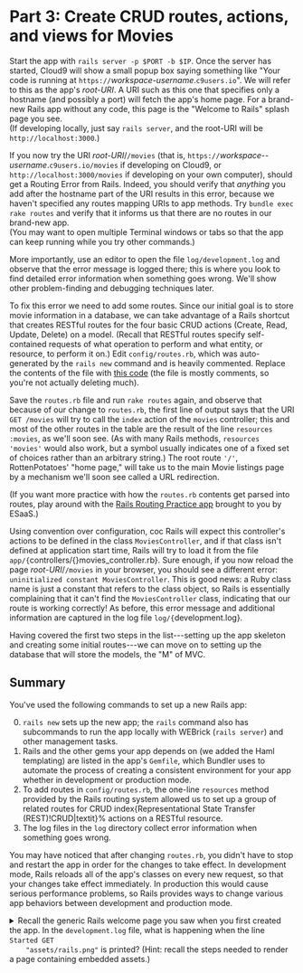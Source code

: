 # Part 3: Create CRUD routes, actions, and views for Movies


Start the app with `rails server -p $PORT -b $IP`.
Once the server has started, Cloud9 will show a small popup box saying
something like 
"Your code is running at
`https://`_workspace_-_username_.`c9users.io`".  We will
refer to this as the app's _root-URI_.
A URI
such as this one that specifies only a hostname (and possibly a port)
will fetch the app's home page.  For a brand-new Rails app without any
code, this page is the  "Welcome to Rails" splash page you see.  
(If developing locally, just say `rails server`, and the root-URI
will be `http://localhost:3000`.)


If you now try the URI _root-URI_/`/movies`
(that is, 
`https://`_workspace_--_username_.`c9users.io/movies`
if developing on Cloud9, or
`http://localhost:3000/movies`
if developing on your own computer),
should get a Routing Error from Rails.  Indeed, you should verify that
_anything_ you add after the hostname part of the URI results in this error, 
because we haven't specified any routes
 mapping URIs to app
methods.  Try `bundle exec rake routes` and verify that 
it informs us that there are no routes in our brand-new app.  
(You may want to open multiple Terminal windows or tabs so that the app can keep
running while you try other commands.)

More importantly,
use an editor to open the file `log/development.log` and observe that
the error message is logged there; this is where you look to find
detailed error information when something goes wrong.  We'll show other
problem-finding and debugging techniques later.

To fix this error we need to add some routes.  Since our initial goal is
to store movie information in a database, we can take advantage of a
Rails shortcut that creates RESTful
routes for the four basic CRUD
actions
(Create, Read, Update, Delete) on a model.  (Recall that
RESTful routes specify self-contained requests of what operation to
perform and what entity, or resource, to perform it on.)  Edit
`config/routes.rb`, which was auto-generated by the
`rails new` command and is heavily commented.  Replace the contents of
the file with [this
code](https://gist.github.com/armandofox/294ff740da2b016784c8)
(the file is mostly comments, so you're not
actually deleting much).

Save the `routes.rb` file and run `rake routes` again, and observe
that because of our change to `routes.rb`, the first line of output
says that the URI `GET /movies` will try to call the `index` action of
the `movies` controller; this and most of the other routes in the
table are the result of the line `resources :movies`, as we'll soon
see.  (As with many Rails methods, `resources 'movies'` would also
work, but a symbol usually indicates one of a fixed set of choices
rather than an arbitrary string.)  The root route `'/'`,
RottenPotatoes' "home page," will take us to the main Movie listings
page by a mechanism we'll soon see called a URL redirection.

(If you want more practice with how the `routes.rb` contents get
parsed into routes, play around with the [Rails Routing Practice
app](https://rails-routing-practice.herokuapp.com) brought to you by
ESaaS.)


Using convention over configuration, 
coc
Rails will expect
this controller's actions to be defined in the class
`MoviesController`,
and if that class isn't defined at application
start time, Rails will try to load it from the file
`app/{`controllers/{}movies_controller.rb}.  Sure enough,
if you now reload the page  _root-URI_/`/movies` in your
browser, you should see a different error: `uninitialized constant
  MoviesController`.  This is good news: a Ruby class name is just a
constant that refers to the class object, so Rails is essentially
complaining that it can't find the `MoviesController` class,
indicating that our route is working correctly!  As before, this error
message and additional information are captured in the log file
`log/{`development.log}. 

Having covered the first two steps in the list---setting up the app
skeleton and creating some initial routes---we can move on to setting up
the database that will store the models, the "M" of MVC.

## Summary

You've used the following commands to set up a new Rails app:

  0. `rails new` sets up the new app; the `rails` command also
    has subcommands to run 
    the app locally with WEBrick (`rails server`) and other management tasks.
  0. Rails and the other gems your app depends on (we added the Haml
    templating)
    are listed in the app's `Gemfile`, which Bundler uses to automate
    the process of creating a consistent environment for your app
    whether in development or production mode.
  0. To add routes
   in 
    `config/routes.rb`, the one-line `resources` method provided by
    the Rails routing system allowed us to set up a group of related
    routes for CRUD
	index{Representational State Transfer (REST)!CRUD|textit}% 
    actions on a RESTful resource.
  0. The log files in the `log` directory collect error information
    when something goes wrong.

You may have noticed that after changing `routes.rb`, you didn't
have to stop and restart the app in order for the changes to take
effect.  In development mode, Rails reloads all of the app's classes
on every new request, so that your changes take effect immediately.
In production this would cause serious performance
problems, so Rails provides ways to change various app behaviors
between development and production mode.


<details>
<summary>
  Recall the generic Rails welcome page you saw when you first created
  the app.
	In the <code>development.log</code> file, 
  what is happening when the line <code>Started GET
	"assets/rails.png"</code> is printed?  (Hint: recall the steps needed to
  render a page containing embedded assets.)

</summary>
<blockquote>
</blockquote>
    The browser is requesting the embedded image of the Rails logo for the
    welcome page.
</details>
